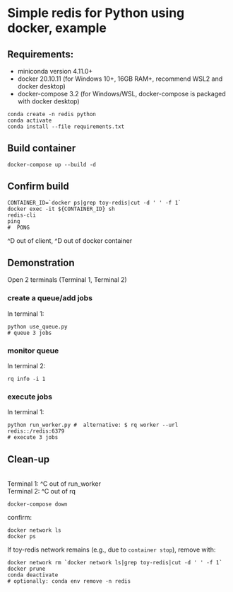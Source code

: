 # Simple redis for Python using docker, example

## Requirements:
 -  miniconda version 4.11.0+
 -  docker 20.10.11 (for Windows 10+, 16GB RAM+, recommend WSL2 and docker desktop)
 -  docker-compose 3.2 (for Windows/WSL, docker-compose is packaged with docker desktop)
```
conda create -n redis python
conda activate
conda install --file requirements.txt
```
## Build container
```
docker-compose up --build -d
```

## Confirm build
```
CONTAINER_ID=`docker ps|grep toy-redis|cut -d ' ' -f 1`
docker exec -it ${CONTAINER_ID} sh
redis-cli
ping
#  PONG
```
^D out of client, ^D out of docker container

## Demonstration

Open 2 terminals (Terminal 1, Terminal 2)

###  create a queue/add jobs
In terminal 1:
```
python use_queue.py
# queue 3 jobs
```
### monitor queue
In terminal 2:
```
rq info -i 1
```
### execute jobs
In terminal 1:
```
python run_worker.py #  alternative: $ rq worker --url redis::/redis:6379
# execute 3 jobs
```

## Clean-up

<br>Terminal 1: ^C out of run_worker
<br>Terminal 2: ^C out of rq

```
docker-compose down
```
confirm:
```
docker network ls
docker ps
```
If toy-redis network remains (e.g., due to `container stop`), remove with:
```
docker network rm `docker network ls|grep toy-redis|cut -d ' ' -f 1`
docker prune
conda deactivate 
# optionally: conda env remove -n redis
```
